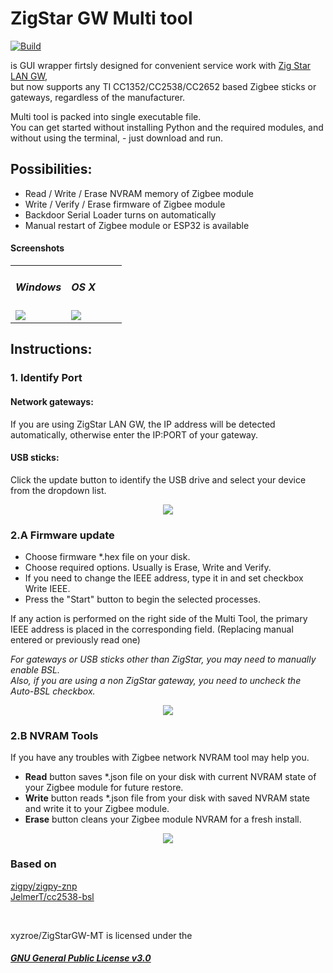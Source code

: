 # ZigStar GW Multi tool
[![Build](https://github.com/xyzroe/ZigStarGW-MT/actions/workflows/build.yml/badge.svg)](https://github.com/xyzroe/ZigStarGW-MT/actions/workflows/build.yml)
  
is GUI wrapper firtsly designed for convenient service work with  [Zig Star LAN GW](https://github.com/mercenaruss/zigstar_gateways),   
but now supports any TI CC1352/CC2538/CC2652 based Zigbee sticks or gateways, regardless of the manufacturer. 

Multi tool is packed into single executable file.  
You can get started without installing Python and the required modules, and without using the terminal, - just download and run.

## Possibilities:
- Read / Write / Erase NVRAM memory of Zigbee module
- Write / Verify / Erase firmware of Zigbee module
- Backdoor Serial Loader turns on automatically
- Manual restart of  Zigbee module or ESP32 is available

#### Screenshots

<table>
<tr> 
<td width="50%">

##### Windows
<img src="https://github.com/xyzroe/ZigStarGW-MT/raw/main/images/win.png">
</td>
<td>

##### OS X
<img src="https://github.com/xyzroe/ZigStarGW-MT/raw/main/images/osx.png">
</td>
</tr>
</table>

## Instructions:
### 1. Identify Port
#### Network gateways:
If you are using ZigStar LAN GW, the IP address will be detected automatically, otherwise enter the IP:PORT of your gateway.
#### USB sticks:
Click the update button to identify the USB drive and select your device from the dropdown list.
<br>  
<div align="center"><img src="https://zig-star.com/images/radio-docs/multitool/multitool-1.png"></div>


### 2.A Firmware update
- Choose firmware *.hex file on your disk.
- Choose required options. Usually is Erase, Write and Verify.
- If you need to change the IEEE address, type it in and set checkbox Write IEEE.
- Press the "Start" button to begin the selected processes.

If any action is performed on the right side of the Multi Tool, the primary IEEE address is placed in the corresponding field. (Replacing manual entered or previously read one)

*For gateways or USB sticks other than ZigStar, you may need to manually enable BSL.  
Also, if you are using a non ZigStar gateway, you need to uncheck the Auto-BSL checkbox.*
<br>  
<div align="center"><img src="https://zig-star.com/images/radio-docs/multitool/multitool-2.png"></div>


### 2.B NVRAM Tools
If you have any troubles with Zigbee network NVRAM tool may help you.

- **Read** button saves *.json file on your disk with current NVRAM state of your Zigbee module for future restore.
- **Write** button reads *.json file from your disk with saved NVRAM state and write it to your Zigbee module.
- **Erase** button cleans your Zigbee module NVRAM for a fresh install.
<div align="center"><img src="https://zig-star.com/images/radio-docs/multitool/multitool-3.png"></div>

### Based on
[zigpy/zigpy-znp](https://github.com/zigpy/zigpy-znp)  
[JelmerT/cc2538-bsl](https://github.com/JelmerT/cc2538-bsl)  

  
<br>  

xyzroe/ZigStarGW-MT is licensed under the  
##### [GNU General Public License v3.0](https://github.com/xyzroe/ZigStarGW-MT/blob/main/LICENSE)
